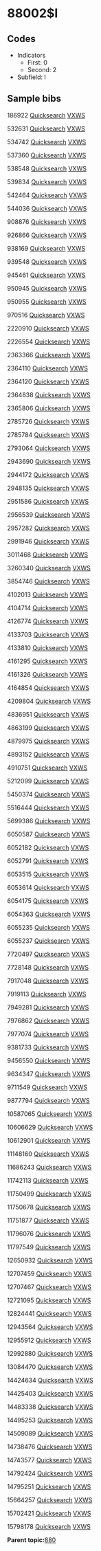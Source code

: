 # 88002$l

## Codes

-   Indicators
    -   First: 0
    -   Second: 2
-   Subfield: l

## Sample bibs

186922 [Quicksearch](https://search.library.yale.edu/catalog/186922) [VXWS](http://prodorbis.library.yale.edu:7014/vxws/GetHoldingsService?bibId=186922)

532631 [Quicksearch](https://search.library.yale.edu/catalog/532631) [VXWS](http://prodorbis.library.yale.edu:7014/vxws/GetHoldingsService?bibId=532631)

534742 [Quicksearch](https://search.library.yale.edu/catalog/534742) [VXWS](http://prodorbis.library.yale.edu:7014/vxws/GetHoldingsService?bibId=534742)

537360 [Quicksearch](https://search.library.yale.edu/catalog/537360) [VXWS](http://prodorbis.library.yale.edu:7014/vxws/GetHoldingsService?bibId=537360)

538548 [Quicksearch](https://search.library.yale.edu/catalog/538548) [VXWS](http://prodorbis.library.yale.edu:7014/vxws/GetHoldingsService?bibId=538548)

539834 [Quicksearch](https://search.library.yale.edu/catalog/539834) [VXWS](http://prodorbis.library.yale.edu:7014/vxws/GetHoldingsService?bibId=539834)

542464 [Quicksearch](https://search.library.yale.edu/catalog/542464) [VXWS](http://prodorbis.library.yale.edu:7014/vxws/GetHoldingsService?bibId=542464)

544036 [Quicksearch](https://search.library.yale.edu/catalog/544036) [VXWS](http://prodorbis.library.yale.edu:7014/vxws/GetHoldingsService?bibId=544036)

908876 [Quicksearch](https://search.library.yale.edu/catalog/908876) [VXWS](http://prodorbis.library.yale.edu:7014/vxws/GetHoldingsService?bibId=908876)

926866 [Quicksearch](https://search.library.yale.edu/catalog/926866) [VXWS](http://prodorbis.library.yale.edu:7014/vxws/GetHoldingsService?bibId=926866)

938169 [Quicksearch](https://search.library.yale.edu/catalog/938169) [VXWS](http://prodorbis.library.yale.edu:7014/vxws/GetHoldingsService?bibId=938169)

939548 [Quicksearch](https://search.library.yale.edu/catalog/939548) [VXWS](http://prodorbis.library.yale.edu:7014/vxws/GetHoldingsService?bibId=939548)

945461 [Quicksearch](https://search.library.yale.edu/catalog/945461) [VXWS](http://prodorbis.library.yale.edu:7014/vxws/GetHoldingsService?bibId=945461)

950945 [Quicksearch](https://search.library.yale.edu/catalog/950945) [VXWS](http://prodorbis.library.yale.edu:7014/vxws/GetHoldingsService?bibId=950945)

950955 [Quicksearch](https://search.library.yale.edu/catalog/950955) [VXWS](http://prodorbis.library.yale.edu:7014/vxws/GetHoldingsService?bibId=950955)

970516 [Quicksearch](https://search.library.yale.edu/catalog/970516) [VXWS](http://prodorbis.library.yale.edu:7014/vxws/GetHoldingsService?bibId=970516)

2220910 [Quicksearch](https://search.library.yale.edu/catalog/2220910) [VXWS](http://prodorbis.library.yale.edu:7014/vxws/GetHoldingsService?bibId=2220910)

2226554 [Quicksearch](https://search.library.yale.edu/catalog/2226554) [VXWS](http://prodorbis.library.yale.edu:7014/vxws/GetHoldingsService?bibId=2226554)

2363366 [Quicksearch](https://search.library.yale.edu/catalog/2363366) [VXWS](http://prodorbis.library.yale.edu:7014/vxws/GetHoldingsService?bibId=2363366)

2364110 [Quicksearch](https://search.library.yale.edu/catalog/2364110) [VXWS](http://prodorbis.library.yale.edu:7014/vxws/GetHoldingsService?bibId=2364110)

2364120 [Quicksearch](https://search.library.yale.edu/catalog/2364120) [VXWS](http://prodorbis.library.yale.edu:7014/vxws/GetHoldingsService?bibId=2364120)

2364838 [Quicksearch](https://search.library.yale.edu/catalog/2364838) [VXWS](http://prodorbis.library.yale.edu:7014/vxws/GetHoldingsService?bibId=2364838)

2365806 [Quicksearch](https://search.library.yale.edu/catalog/2365806) [VXWS](http://prodorbis.library.yale.edu:7014/vxws/GetHoldingsService?bibId=2365806)

2785726 [Quicksearch](https://search.library.yale.edu/catalog/2785726) [VXWS](http://prodorbis.library.yale.edu:7014/vxws/GetHoldingsService?bibId=2785726)

2785784 [Quicksearch](https://search.library.yale.edu/catalog/2785784) [VXWS](http://prodorbis.library.yale.edu:7014/vxws/GetHoldingsService?bibId=2785784)

2793064 [Quicksearch](https://search.library.yale.edu/catalog/2793064) [VXWS](http://prodorbis.library.yale.edu:7014/vxws/GetHoldingsService?bibId=2793064)

2943690 [Quicksearch](https://search.library.yale.edu/catalog/2943690) [VXWS](http://prodorbis.library.yale.edu:7014/vxws/GetHoldingsService?bibId=2943690)

2944172 [Quicksearch](https://search.library.yale.edu/catalog/2944172) [VXWS](http://prodorbis.library.yale.edu:7014/vxws/GetHoldingsService?bibId=2944172)

2948135 [Quicksearch](https://search.library.yale.edu/catalog/2948135) [VXWS](http://prodorbis.library.yale.edu:7014/vxws/GetHoldingsService?bibId=2948135)

2951586 [Quicksearch](https://search.library.yale.edu/catalog/2951586) [VXWS](http://prodorbis.library.yale.edu:7014/vxws/GetHoldingsService?bibId=2951586)

2956539 [Quicksearch](https://search.library.yale.edu/catalog/2956539) [VXWS](http://prodorbis.library.yale.edu:7014/vxws/GetHoldingsService?bibId=2956539)

2957282 [Quicksearch](https://search.library.yale.edu/catalog/2957282) [VXWS](http://prodorbis.library.yale.edu:7014/vxws/GetHoldingsService?bibId=2957282)

2991946 [Quicksearch](https://search.library.yale.edu/catalog/2991946) [VXWS](http://prodorbis.library.yale.edu:7014/vxws/GetHoldingsService?bibId=2991946)

3011468 [Quicksearch](https://search.library.yale.edu/catalog/3011468) [VXWS](http://prodorbis.library.yale.edu:7014/vxws/GetHoldingsService?bibId=3011468)

3260340 [Quicksearch](https://search.library.yale.edu/catalog/3260340) [VXWS](http://prodorbis.library.yale.edu:7014/vxws/GetHoldingsService?bibId=3260340)

3854746 [Quicksearch](https://search.library.yale.edu/catalog/3854746) [VXWS](http://prodorbis.library.yale.edu:7014/vxws/GetHoldingsService?bibId=3854746)

4102013 [Quicksearch](https://search.library.yale.edu/catalog/4102013) [VXWS](http://prodorbis.library.yale.edu:7014/vxws/GetHoldingsService?bibId=4102013)

4104714 [Quicksearch](https://search.library.yale.edu/catalog/4104714) [VXWS](http://prodorbis.library.yale.edu:7014/vxws/GetHoldingsService?bibId=4104714)

4126774 [Quicksearch](https://search.library.yale.edu/catalog/4126774) [VXWS](http://prodorbis.library.yale.edu:7014/vxws/GetHoldingsService?bibId=4126774)

4133703 [Quicksearch](https://search.library.yale.edu/catalog/4133703) [VXWS](http://prodorbis.library.yale.edu:7014/vxws/GetHoldingsService?bibId=4133703)

4133810 [Quicksearch](https://search.library.yale.edu/catalog/4133810) [VXWS](http://prodorbis.library.yale.edu:7014/vxws/GetHoldingsService?bibId=4133810)

4161295 [Quicksearch](https://search.library.yale.edu/catalog/4161295) [VXWS](http://prodorbis.library.yale.edu:7014/vxws/GetHoldingsService?bibId=4161295)

4161326 [Quicksearch](https://search.library.yale.edu/catalog/4161326) [VXWS](http://prodorbis.library.yale.edu:7014/vxws/GetHoldingsService?bibId=4161326)

4164854 [Quicksearch](https://search.library.yale.edu/catalog/4164854) [VXWS](http://prodorbis.library.yale.edu:7014/vxws/GetHoldingsService?bibId=4164854)

4209804 [Quicksearch](https://search.library.yale.edu/catalog/4209804) [VXWS](http://prodorbis.library.yale.edu:7014/vxws/GetHoldingsService?bibId=4209804)

4836951 [Quicksearch](https://search.library.yale.edu/catalog/4836951) [VXWS](http://prodorbis.library.yale.edu:7014/vxws/GetHoldingsService?bibId=4836951)

4863199 [Quicksearch](https://search.library.yale.edu/catalog/4863199) [VXWS](http://prodorbis.library.yale.edu:7014/vxws/GetHoldingsService?bibId=4863199)

4879975 [Quicksearch](https://search.library.yale.edu/catalog/4879975) [VXWS](http://prodorbis.library.yale.edu:7014/vxws/GetHoldingsService?bibId=4879975)

4893152 [Quicksearch](https://search.library.yale.edu/catalog/4893152) [VXWS](http://prodorbis.library.yale.edu:7014/vxws/GetHoldingsService?bibId=4893152)

4910751 [Quicksearch](https://search.library.yale.edu/catalog/4910751) [VXWS](http://prodorbis.library.yale.edu:7014/vxws/GetHoldingsService?bibId=4910751)

5212099 [Quicksearch](https://search.library.yale.edu/catalog/5212099) [VXWS](http://prodorbis.library.yale.edu:7014/vxws/GetHoldingsService?bibId=5212099)

5450374 [Quicksearch](https://search.library.yale.edu/catalog/5450374) [VXWS](http://prodorbis.library.yale.edu:7014/vxws/GetHoldingsService?bibId=5450374)

5516444 [Quicksearch](https://search.library.yale.edu/catalog/5516444) [VXWS](http://prodorbis.library.yale.edu:7014/vxws/GetHoldingsService?bibId=5516444)

5699386 [Quicksearch](https://search.library.yale.edu/catalog/5699386) [VXWS](http://prodorbis.library.yale.edu:7014/vxws/GetHoldingsService?bibId=5699386)

6050587 [Quicksearch](https://search.library.yale.edu/catalog/6050587) [VXWS](http://prodorbis.library.yale.edu:7014/vxws/GetHoldingsService?bibId=6050587)

6052182 [Quicksearch](https://search.library.yale.edu/catalog/6052182) [VXWS](http://prodorbis.library.yale.edu:7014/vxws/GetHoldingsService?bibId=6052182)

6052791 [Quicksearch](https://search.library.yale.edu/catalog/6052791) [VXWS](http://prodorbis.library.yale.edu:7014/vxws/GetHoldingsService?bibId=6052791)

6053515 [Quicksearch](https://search.library.yale.edu/catalog/6053515) [VXWS](http://prodorbis.library.yale.edu:7014/vxws/GetHoldingsService?bibId=6053515)

6053614 [Quicksearch](https://search.library.yale.edu/catalog/6053614) [VXWS](http://prodorbis.library.yale.edu:7014/vxws/GetHoldingsService?bibId=6053614)

6054175 [Quicksearch](https://search.library.yale.edu/catalog/6054175) [VXWS](http://prodorbis.library.yale.edu:7014/vxws/GetHoldingsService?bibId=6054175)

6054363 [Quicksearch](https://search.library.yale.edu/catalog/6054363) [VXWS](http://prodorbis.library.yale.edu:7014/vxws/GetHoldingsService?bibId=6054363)

6055235 [Quicksearch](https://search.library.yale.edu/catalog/6055235) [VXWS](http://prodorbis.library.yale.edu:7014/vxws/GetHoldingsService?bibId=6055235)

6055237 [Quicksearch](https://search.library.yale.edu/catalog/6055237) [VXWS](http://prodorbis.library.yale.edu:7014/vxws/GetHoldingsService?bibId=6055237)

7720497 [Quicksearch](https://search.library.yale.edu/catalog/7720497) [VXWS](http://prodorbis.library.yale.edu:7014/vxws/GetHoldingsService?bibId=7720497)

7728148 [Quicksearch](https://search.library.yale.edu/catalog/7728148) [VXWS](http://prodorbis.library.yale.edu:7014/vxws/GetHoldingsService?bibId=7728148)

7917048 [Quicksearch](https://search.library.yale.edu/catalog/7917048) [VXWS](http://prodorbis.library.yale.edu:7014/vxws/GetHoldingsService?bibId=7917048)

7919113 [Quicksearch](https://search.library.yale.edu/catalog/7919113) [VXWS](http://prodorbis.library.yale.edu:7014/vxws/GetHoldingsService?bibId=7919113)

7949281 [Quicksearch](https://search.library.yale.edu/catalog/7949281) [VXWS](http://prodorbis.library.yale.edu:7014/vxws/GetHoldingsService?bibId=7949281)

7976862 [Quicksearch](https://search.library.yale.edu/catalog/7976862) [VXWS](http://prodorbis.library.yale.edu:7014/vxws/GetHoldingsService?bibId=7976862)

7977074 [Quicksearch](https://search.library.yale.edu/catalog/7977074) [VXWS](http://prodorbis.library.yale.edu:7014/vxws/GetHoldingsService?bibId=7977074)

9381733 [Quicksearch](https://search.library.yale.edu/catalog/9381733) [VXWS](http://prodorbis.library.yale.edu:7014/vxws/GetHoldingsService?bibId=9381733)

9456550 [Quicksearch](https://search.library.yale.edu/catalog/9456550) [VXWS](http://prodorbis.library.yale.edu:7014/vxws/GetHoldingsService?bibId=9456550)

9634347 [Quicksearch](https://search.library.yale.edu/catalog/9634347) [VXWS](http://prodorbis.library.yale.edu:7014/vxws/GetHoldingsService?bibId=9634347)

9711549 [Quicksearch](https://search.library.yale.edu/catalog/9711549) [VXWS](http://prodorbis.library.yale.edu:7014/vxws/GetHoldingsService?bibId=9711549)

9877794 [Quicksearch](https://search.library.yale.edu/catalog/9877794) [VXWS](http://prodorbis.library.yale.edu:7014/vxws/GetHoldingsService?bibId=9877794)

10587065 [Quicksearch](https://search.library.yale.edu/catalog/10587065) [VXWS](http://prodorbis.library.yale.edu:7014/vxws/GetHoldingsService?bibId=10587065)

10606629 [Quicksearch](https://search.library.yale.edu/catalog/10606629) [VXWS](http://prodorbis.library.yale.edu:7014/vxws/GetHoldingsService?bibId=10606629)

10612901 [Quicksearch](https://search.library.yale.edu/catalog/10612901) [VXWS](http://prodorbis.library.yale.edu:7014/vxws/GetHoldingsService?bibId=10612901)

11148160 [Quicksearch](https://search.library.yale.edu/catalog/11148160) [VXWS](http://prodorbis.library.yale.edu:7014/vxws/GetHoldingsService?bibId=11148160)

11686243 [Quicksearch](https://search.library.yale.edu/catalog/11686243) [VXWS](http://prodorbis.library.yale.edu:7014/vxws/GetHoldingsService?bibId=11686243)

11742113 [Quicksearch](https://search.library.yale.edu/catalog/11742113) [VXWS](http://prodorbis.library.yale.edu:7014/vxws/GetHoldingsService?bibId=11742113)

11750499 [Quicksearch](https://search.library.yale.edu/catalog/11750499) [VXWS](http://prodorbis.library.yale.edu:7014/vxws/GetHoldingsService?bibId=11750499)

11750678 [Quicksearch](https://search.library.yale.edu/catalog/11750678) [VXWS](http://prodorbis.library.yale.edu:7014/vxws/GetHoldingsService?bibId=11750678)

11751877 [Quicksearch](https://search.library.yale.edu/catalog/11751877) [VXWS](http://prodorbis.library.yale.edu:7014/vxws/GetHoldingsService?bibId=11751877)

11796076 [Quicksearch](https://search.library.yale.edu/catalog/11796076) [VXWS](http://prodorbis.library.yale.edu:7014/vxws/GetHoldingsService?bibId=11796076)

11797549 [Quicksearch](https://search.library.yale.edu/catalog/11797549) [VXWS](http://prodorbis.library.yale.edu:7014/vxws/GetHoldingsService?bibId=11797549)

12650932 [Quicksearch](https://search.library.yale.edu/catalog/12650932) [VXWS](http://prodorbis.library.yale.edu:7014/vxws/GetHoldingsService?bibId=12650932)

12707459 [Quicksearch](https://search.library.yale.edu/catalog/12707459) [VXWS](http://prodorbis.library.yale.edu:7014/vxws/GetHoldingsService?bibId=12707459)

12707467 [Quicksearch](https://search.library.yale.edu/catalog/12707467) [VXWS](http://prodorbis.library.yale.edu:7014/vxws/GetHoldingsService?bibId=12707467)

12721095 [Quicksearch](https://search.library.yale.edu/catalog/12721095) [VXWS](http://prodorbis.library.yale.edu:7014/vxws/GetHoldingsService?bibId=12721095)

12824441 [Quicksearch](https://search.library.yale.edu/catalog/12824441) [VXWS](http://prodorbis.library.yale.edu:7014/vxws/GetHoldingsService?bibId=12824441)

12943564 [Quicksearch](https://search.library.yale.edu/catalog/12943564) [VXWS](http://prodorbis.library.yale.edu:7014/vxws/GetHoldingsService?bibId=12943564)

12955912 [Quicksearch](https://search.library.yale.edu/catalog/12955912) [VXWS](http://prodorbis.library.yale.edu:7014/vxws/GetHoldingsService?bibId=12955912)

12992880 [Quicksearch](https://search.library.yale.edu/catalog/12992880) [VXWS](http://prodorbis.library.yale.edu:7014/vxws/GetHoldingsService?bibId=12992880)

13084470 [Quicksearch](https://search.library.yale.edu/catalog/13084470) [VXWS](http://prodorbis.library.yale.edu:7014/vxws/GetHoldingsService?bibId=13084470)

14424634 [Quicksearch](https://search.library.yale.edu/catalog/14424634) [VXWS](http://prodorbis.library.yale.edu:7014/vxws/GetHoldingsService?bibId=14424634)

14425403 [Quicksearch](https://search.library.yale.edu/catalog/14425403) [VXWS](http://prodorbis.library.yale.edu:7014/vxws/GetHoldingsService?bibId=14425403)

14483338 [Quicksearch](https://search.library.yale.edu/catalog/14483338) [VXWS](http://prodorbis.library.yale.edu:7014/vxws/GetHoldingsService?bibId=14483338)

14495253 [Quicksearch](https://search.library.yale.edu/catalog/14495253) [VXWS](http://prodorbis.library.yale.edu:7014/vxws/GetHoldingsService?bibId=14495253)

14509089 [Quicksearch](https://search.library.yale.edu/catalog/14509089) [VXWS](http://prodorbis.library.yale.edu:7014/vxws/GetHoldingsService?bibId=14509089)

14738476 [Quicksearch](https://search.library.yale.edu/catalog/14738476) [VXWS](http://prodorbis.library.yale.edu:7014/vxws/GetHoldingsService?bibId=14738476)

14743577 [Quicksearch](https://search.library.yale.edu/catalog/14743577) [VXWS](http://prodorbis.library.yale.edu:7014/vxws/GetHoldingsService?bibId=14743577)

14792424 [Quicksearch](https://search.library.yale.edu/catalog/14792424) [VXWS](http://prodorbis.library.yale.edu:7014/vxws/GetHoldingsService?bibId=14792424)

14795251 [Quicksearch](https://search.library.yale.edu/catalog/14795251) [VXWS](http://prodorbis.library.yale.edu:7014/vxws/GetHoldingsService?bibId=14795251)

15664257 [Quicksearch](https://search.library.yale.edu/catalog/15664257) [VXWS](http://prodorbis.library.yale.edu:7014/vxws/GetHoldingsService?bibId=15664257)

15702421 [Quicksearch](https://search.library.yale.edu/catalog/15702421) [VXWS](http://prodorbis.library.yale.edu:7014/vxws/GetHoldingsService?bibId=15702421)

15798178 [Quicksearch](https://search.library.yale.edu/catalog/15798178) [VXWS](http://prodorbis.library.yale.edu:7014/vxws/GetHoldingsService?bibId=15798178)

**Parent topic:**[880](../../tags/880/880.md)

